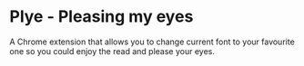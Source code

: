 Plye - Pleasing my eyes
=========================
A Chrome extension that allows you to change current font to your 
favourite one so you could enjoy the read and please your eyes.
